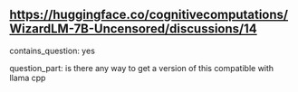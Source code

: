## https://huggingface.co/cognitivecomputations/WizardLM-7B-Uncensored/discussions/14

contains_question: yes

question_part: is there any way to get a version of this compatible with llama cpp